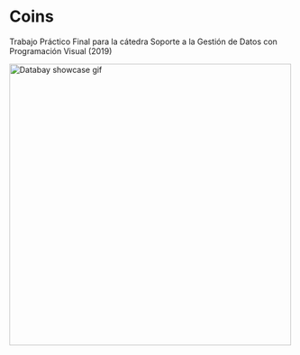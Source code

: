 # Coins

Trabajo Práctico Final para la cátedra Soporte a la Gestión de Datos con Programación Visual (2019)


<img src="views/coin.gif" alt="Databay showcase gif" title="Databay showcase gif" width="500"/>
